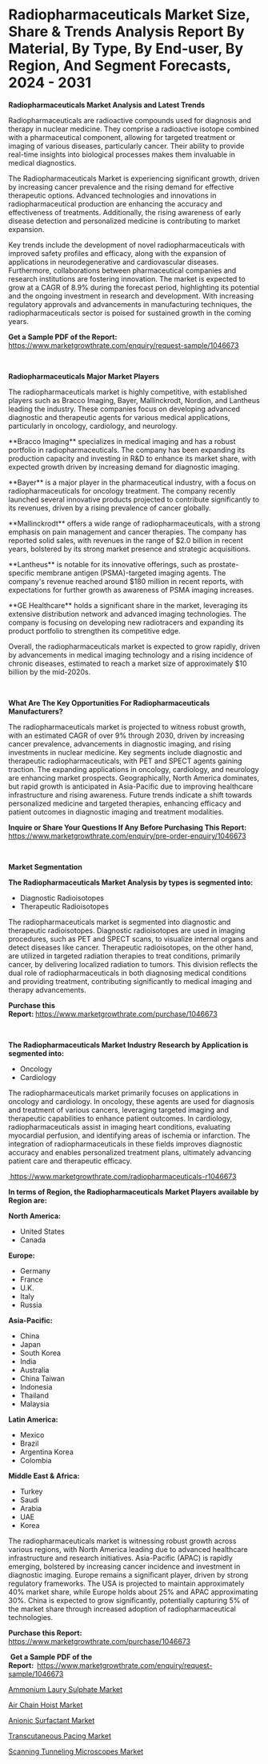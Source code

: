 <p><h1>Radiopharmaceuticals Market Size, Share & Trends Analysis Report By Material, By Type, By End-user, By Region, And Segment Forecasts, 2024 - 2031</h1></p><p><strong>Radiopharmaceuticals Market Analysis and Latest Trends</strong></p>
<p><p>Radiopharmaceuticals are radioactive compounds used for diagnosis and therapy in nuclear medicine. They comprise a radioactive isotope combined with a pharmaceutical component, allowing for targeted treatment or imaging of various diseases, particularly cancer. Their ability to provide real-time insights into biological processes makes them invaluable in medical diagnostics.</p><p>The Radiopharmaceuticals Market is experiencing significant growth, driven by increasing cancer prevalence and the rising demand for effective therapeutic options. Advanced technologies and innovations in radiopharmaceutical production are enhancing the accuracy and effectiveness of treatments. Additionally, the rising awareness of early disease detection and personalized medicine is contributing to market expansion.</p><p>Key trends include the development of novel radiopharmaceuticals with improved safety profiles and efficacy, along with the expansion of applications in neurodegenerative and cardiovascular diseases. Furthermore, collaborations between pharmaceutical companies and research institutions are fostering innovation. The market is expected to grow at a CAGR of 8.9% during the forecast period, highlighting its potential and the ongoing investment in research and development. With increasing regulatory approvals and advancements in manufacturing techniques, the radiopharmaceuticals sector is poised for sustained growth in the coming years.</p></p>
<p><strong>Get a Sample PDF of the Report:&nbsp;</strong> <a href="https://www.marketgrowthrate.com/enquiry/request-sample/1046673">https://www.marketgrowthrate.com/enquiry/request-sample/1046673</a></p>
<p>&nbsp;</p>
<p><strong>Radiopharmaceuticals Major Market Players</strong></p>
<p><p>The radiopharmaceuticals market is highly competitive, with established players such as Bracco Imaging, Bayer, Mallinckrodt, Nordion, and Lantheus leading the industry. These companies focus on developing advanced diagnostic and therapeutic agents for various medical applications, particularly in oncology, cardiology, and neurology.</p><p>**Bracco Imaging** specializes in medical imaging and has a robust portfolio in radiopharmaceuticals. The company has been expanding its production capacity and investing in R&D to enhance its market share, with expected growth driven by increasing demand for diagnostic imaging.</p><p>**Bayer** is a major player in the pharmaceutical industry, with a focus on radiopharmaceuticals for oncology treatment. The company recently launched several innovative products projected to contribute significantly to its revenues, driven by a rising prevalence of cancer globally.</p><p>**Mallinckrodt** offers a wide range of radiopharmaceuticals, with a strong emphasis on pain management and cancer therapies. The company has reported solid sales, with revenues in the range of $2.0 billion in recent years, bolstered by its strong market presence and strategic acquisitions.</p><p>**Lantheus** is notable for its innovative offerings, such as prostate-specific membrane antigen (PSMA)-targeted imaging agents. The company's revenue reached around $180 million in recent reports, with expectations for further growth as awareness of PSMA imaging increases.</p><p>**GE Healthcare** holds a significant share in the market, leveraging its extensive distribution network and advanced imaging technologies. The company is focusing on developing new radiotracers and expanding its product portfolio to strengthen its competitive edge.</p><p>Overall, the radiopharmaceuticals market is expected to grow rapidly, driven by advancements in medical imaging technology and a rising incidence of chronic diseases, estimated to reach a market size of approximately $10 billion by the mid-2020s.</p></p>
<p>&nbsp;</p>
<p><strong>What Are The Key Opportunities For Radiopharmaceuticals Manufacturers?</strong></p>
<p><p>The radiopharmaceuticals market is projected to witness robust growth, with an estimated CAGR of over 9% through 2030, driven by increasing cancer prevalence, advancements in diagnostic imaging, and rising investments in nuclear medicine. Key segments include diagnostic and therapeutic radiopharmaceuticals, with PET and SPECT agents gaining traction. The expanding applications in oncology, cardiology, and neurology are enhancing market prospects. Geographically, North America dominates, but rapid growth is anticipated in Asia-Pacific due to improving healthcare infrastructure and rising awareness. Future trends indicate a shift towards personalized medicine and targeted therapies, enhancing efficacy and patient outcomes in diagnostic imaging and treatment modalities.</p></p>
<p><strong>Inquire or Share Your Questions If Any Before Purchasing This Report:</strong> <a href="https://www.marketgrowthrate.com/enquiry/pre-order-enquiry/1046673">https://www.marketgrowthrate.com/enquiry/pre-order-enquiry/1046673</a></p>
<p>&nbsp;</p>
<p><strong>Market Segmentation</strong></p>
<p><strong>The Radiopharmaceuticals Market Analysis by types is segmented into:</strong></p>
<p><ul><li>Diagnostic Radioisotopes</li><li>Therapeutic Radioisotopes</li></ul></p>
<p><p>The radiopharmaceuticals market is segmented into diagnostic and therapeutic radioisotopes. Diagnostic radioisotopes are used in imaging procedures, such as PET and SPECT scans, to visualize internal organs and detect diseases like cancer. Therapeutic radioisotopes, on the other hand, are utilized in targeted radiation therapies to treat conditions, primarily cancer, by delivering localized radiation to tumors. This division reflects the dual role of radiopharmaceuticals in both diagnosing medical conditions and providing treatment, contributing significantly to medical imaging and therapy advancements.</p></p>
<p><strong>Purchase this Report:&nbsp;</strong><a href="https://www.marketgrowthrate.com/purchase/1046673">https://www.marketgrowthrate.com/purchase/1046673</a></p>
<p>&nbsp;</p>
<p><strong>The Radiopharmaceuticals Market Industry Research by Application is segmented into:</strong></p>
<p><ul><li>Oncology</li><li>Cardiology</li></ul></p>
<p><p>The radiopharmaceuticals market primarily focuses on applications in oncology and cardiology. In oncology, these agents are used for diagnosis and treatment of various cancers, leveraging targeted imaging and therapeutic capabilities to enhance patient outcomes. In cardiology, radiopharmaceuticals assist in imaging heart conditions, evaluating myocardial perfusion, and identifying areas of ischemia or infarction. The integration of radiopharmaceuticals in these fields improves diagnostic accuracy and enables personalized treatment plans, ultimately advancing patient care and therapeutic efficacy.</p></p>
<p><a href="https://www.marketgrowthrate.com/radiopharmaceuticals-r1046673">&nbsp;https://www.marketgrowthrate.com/radiopharmaceuticals-r1046673</a></p>
<p><strong>In terms of Region, the Radiopharmaceuticals Market Players available by Region are:</strong></p>
<p>
    <p> <strong> North America: </strong>
        <ul>
            <li>United States</li>
            <li>Canada</li>
        </ul>
        </p> 
    <p> <strong> Europe: </strong>
        <ul>
            <li>Germany</li>
            <li>France</li>
            <li>U.K.</li>
            <li>Italy</li>
            <li>Russia</li>
        </ul>
        </p> 
    <p> <strong> Asia-Pacific: </strong>
        <ul>
            <li>China</li>
            <li>Japan</li>
            <li>South Korea</li>
            <li>India</li>
            <li>Australia</li>
            <li>China Taiwan</li>
            <li>Indonesia</li>
            <li>Thailand</li>
            <li>Malaysia</li>
        </ul>
        </p> 
    <p> <strong> Latin America: </strong>
        <ul>
            <li>Mexico</li>
            <li>Brazil</li>
            <li>Argentina Korea</li>
            <li>Colombia</li>
        </ul>
        </p> 
    <p> <strong> Middle East & Africa: </strong>
        <ul>
            <li>Turkey</li>
            <li>Saudi</li>
            <li>Arabia</li>
            <li>UAE</li>
            <li>Korea</li>
        </ul>
    </p>
    </p>
<p><p>The radiopharmaceuticals market is witnessing robust growth across various regions, with North America leading due to advanced healthcare infrastructure and research initiatives. Asia-Pacific (APAC) is rapidly emerging, bolstered by increasing cancer incidence and investment in diagnostic imaging. Europe remains a significant player, driven by strong regulatory frameworks. The USA is projected to maintain approximately 40% market share, while Europe holds about 25% and APAC approximating 30%. China is expected to grow significantly, potentially capturing 5% of the market share through increased adoption of radiopharmaceutical technologies.</p></p>
<p><strong>Purchase this Report: </strong><a href="https://www.marketgrowthrate.com/purchase/1046673">https://www.marketgrowthrate.com/purchase/1046673</a></p>
<p>&nbsp;<strong>Get a Sample PDF of the Report:&nbsp;&nbsp;</strong><a href="https://www.marketgrowthrate.com/enquiry/request-sample/1046673">https://www.marketgrowthrate.com/enquiry/request-sample/1046673</a></p>
<p><strong></strong></p>
<p><p><a href="https://issuu.com/reportprime-2/docs/ammonium-laury-sulphate-market-size_ebb4f4033fd4a6">Ammonium Laury Sulphate Market</a></p><p><a href="https://github.com/jordond5lezama/Market-Research-Report-List-1/blob/main/air-chain-hoist-market.md">Air Chain Hoist Market</a></p><p><a href="https://issuu.com/reportprime-2/docs/anionic-surfactant-market-size-2030_9851ec9c2612d1">Anionic Surfactant Market</a></p><p><a href="https://www.linkedin.com/pulse/strategic-roadmap-global-transcutaneous-pacing-market-insights-4gxnc">Transcutaneous Pacing Market</a></p><p><a href="https://www.linkedin.com/pulse/scanning-tunneling-microscopes-market-share-analysis-growth-gtokc">Scanning Tunneling Microscopes Market</a></p></p>